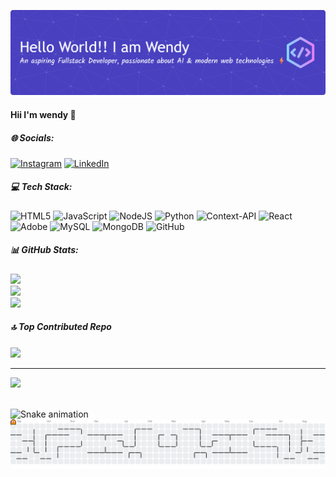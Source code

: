 <!-- ## Hi I'M wendy 👋 -->

![wenddyypy](./img/github-header-banner.png)

#### Hii I'm wendy 👋

##### 🌐 Socials:

[![Instagram](https://img.shields.io/badge/Instagram-%23E4405F.svg?logo=Instagram&logoColor=white)](https://instagram.com/wennxiao_) [![LinkedIn](https://img.shields.io/badge/LinkedIn-%230077B5.svg?logo=linkedin&logoColor=white)](https://linkedin.com/in/wendy.)

##### 💻 Tech Stack:

![HTML5](https://img.shields.io/badge/html5-%23E34F26.svg?style=for-the-badge&logo=html5&logoColor=white) ![JavaScript](https://img.shields.io/badge/javascript-%23323330.svg?style=for-the-badge&logo=javascript&logoColor=%23F7DF1E) ![NodeJS](https://img.shields.io/badge/node.js-6DA55F?style=for-the-badge&logo=node.js&logoColor=white) ![Python](https://img.shields.io/badge/python-3670A0?style=for-the-badge&logo=python&logoColor=ffdd54) ![Context-API](https://img.shields.io/badge/Context--Api-000000?style=for-the-badge&logo=react) ![React](https://img.shields.io/badge/react-%2320232a.svg?style=for-the-badge&logo=react&logoColor=%2361DAFB) ![Adobe](https://img.shields.io/badge/adobe-%23FF0000.svg?style=for-the-badge&logo=adobe&logoColor=white) ![MySQL](https://img.shields.io/badge/mysql-4479A1.svg?style=for-the-badge&logo=mysql&logoColor=white) ![MongoDB](https://img.shields.io/badge/MongoDB-%234ea94b.svg?style=for-the-badge&logo=mongodb&logoColor=white) ![GitHub](https://img.shields.io/badge/github-%23121011.svg?style=for-the-badge&logo=github&logoColor=white)

##### 📊 GitHub Stats:

![](https://github-readme-stats.vercel.app/api?username=wenddyyypy&theme=tokyonight&hide_border=true&include_all_commits=false&count_private=true)<br/>
![](https://nirzak-streak-stats.vercel.app/?user=wenddyyypy&theme=tokyonight&hide_border=true)<br/>
![](https://github-readme-stats.vercel.app/api/top-langs/?username=wenddyyypy&theme=tokyonight&hide_border=true&include_all_commits=false&count_private=true&layout=compact)

##### 🔝 Top Contributed Repo

![](https://github-contributor-stats.vercel.app/api?username=wenddyyypy&limit=5&theme=shadow_blue&combine_all_yearly_contributions=true)

---

[![](https://visitcount.itsvg.in/api?id=wenddyyypy&icon=0&color=0)](https://visitcount.itsvg.in)

<br clear="both">

<img src="https://raw.githubusercontent.com/wenddyyypy/wenddyyypy/output/snake.svg" alt="Snake animation" />

<picture>
  <source media="(prefers-color-scheme: dark)" srcset="https://raw.githubusercontent.com/wenddyyypy/wenddyyypy/output/pacman-contribution-graph-dark.svg">
  <source media="(prefers-color-scheme: light)" srcset="https://raw.githubusercontent.com/wenddyyypy/wenddyyypy/output/pacman-contribution-graph.svg">
  <img alt="pacman contribution graph" src="https://raw.githubusercontent.com/wenddyyypy/wenddyyypy/output/pacman-contribution-graph.svg">
</picture>

<!-- Proudly created with GPRM ( https://gprm.itsvg.in ) -->

<!--
**wenddyyypy/wenddyyypy** is a ✨ _special_ ✨ repository because its `README.md` (this file) appears on your GitHub profile.

Here are some ideas to get you started:

- 🔭 I’m currently working on ...
- 🌱 I’m currently learning ...
- 👯 I’m looking to collaborate on ...
- 🤔 I’m looking for help with ...
- 💬 Ask me about ...
- 📫 How to reach me: ...
- 😄 Pronouns: ...
- ⚡ Fun fact: ...
-->

